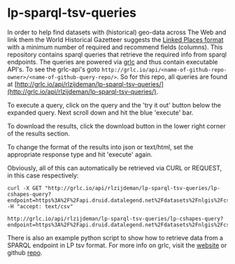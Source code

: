 # lp-sparql-tsv-queries

In order to help find datasets with (historical) geo-data across The Web and link them the World Historical Gazetteer suggests the [Linked Places format](https://github.com/LinkedPasts/linked-places/blob/master/tsv.md) with a minimum number of required and recommend fields (columns). This repository contains sparql queries that retrieve the required info from sparql endpoints.
The queries are powered via [grlc](http://grlc.io) and thus contain executable API's. To see the grlc-api's goto `http://grlc.io/api/<name-of-github-repo-owner>/<name-of-github-query-repo/>`. So for this repo, all queries are found at [http://grlc.io/api/rlzijdeman/lp-sparql-tsv-queries/](http://grlc.io/api/rlzijdeman/lp-sparql-tsv-queries/).

To execute a query, click on the query and the 'try it out' button below the expanded query. Next scroll down and hit the blue 'execute' bar.

To download the results, click the download button in the lower right corner of the results section.

To change the format of the results into json or text/html, set the appropriate response type and hit 'execute' again.

Obviously, all of this can automatically be retrieved via CURL or REQUEST, in this case respectively:
```
curl -X GET "http://grlc.io/api/rlzijdeman/lp-sparql-tsv-queries/lp-cshapes-query?endpoint=https%3A%2F%2Fapi.druid.datalegend.net%2Fdatasets%2Fnlgis%2Fcshapes%2Fservices%2Fcshapes%2Fsparql" -H "accept: text/csv"
```

```
http://grlc.io/api/rlzijdeman/lp-sparql-tsv-queries/lp-cshapes-query?endpoint=https%3A%2F%2Fapi.druid.datalegend.net%2Fdatasets%2Fnlgis%2Fcshapes%2Fservices%2Fcshapes%2Fsparql
```

There is also an example python script to show how to retrieve data from a SPARQL endpoint in LP tsv format.
For more info on grlc, visit the [website](http://grlc.io) or github [repo](https://github.com/CLARIAH/grlc).
